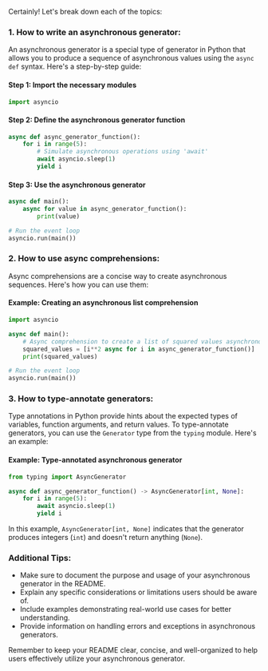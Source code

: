 Certainly! Let's break down each of the topics:

### 1. How to write an asynchronous generator:

An asynchronous generator is a special type of generator in Python that allows you to produce a sequence of asynchronous values using the `async def` syntax. Here's a step-by-step guide:

#### Step 1: Import the necessary modules
```python
import asyncio
```

#### Step 2: Define the asynchronous generator function
```python
async def async_generator_function():
    for i in range(5):
        # Simulate asynchronous operations using 'await'
        await asyncio.sleep(1)
        yield i
```

#### Step 3: Use the asynchronous generator
```python
async def main():
    async for value in async_generator_function():
        print(value)

# Run the event loop
asyncio.run(main())
```

### 2. How to use async comprehensions:

Async comprehensions are a concise way to create asynchronous sequences. Here's how you can use them:

#### Example: Creating an asynchronous list comprehension
```python
import asyncio

async def main():
    # Async comprehension to create a list of squared values asynchronously
    squared_values = [i**2 async for i in async_generator_function()]
    print(squared_values)

# Run the event loop
asyncio.run(main())
```

### 3. How to type-annotate generators:

Type annotations in Python provide hints about the expected types of variables, function arguments, and return values. To type-annotate generators, you can use the `Generator` type from the `typing` module. Here's an example:

#### Example: Type-annotated asynchronous generator
```python
from typing import AsyncGenerator

async def async_generator_function() -> AsyncGenerator[int, None]:
    for i in range(5):
        await asyncio.sleep(1)
        yield i
```

In this example, `AsyncGenerator[int, None]` indicates that the generator produces integers (`int`) and doesn't return anything (`None`).

### Additional Tips:

- Make sure to document the purpose and usage of your asynchronous generator in the README.
- Explain any specific considerations or limitations users should be aware of.
- Include examples demonstrating real-world use cases for better understanding.
- Provide information on handling errors and exceptions in asynchronous generators.

Remember to keep your README clear, concise, and well-organized to help users effectively utilize your asynchronous generator.
